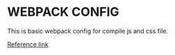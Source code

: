 # WEBPACK CONFIG
This is basic webpack config for compile js and css file.
	
[Reference link](https://dev.to/pixelgoo/how-to-configure-webpack-from-scratch-for-a-basic-website-46a5)
